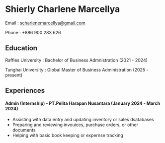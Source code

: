 # Shierly Charlene Marcellya

Email : scharlenemarcellya@gmail.com

Phone : +886 900 283 626

## Education
Raffles University : Bachelor of Business Admnistration (2021 - 2024)

Tunghai University : Global Master of Business Administration (2025 - present)

## Experiences

#### Admin (Internship) - PT.Pelita Harapan Nusantara (January 2024 - March 2024)
 - Assisting with data entry and updating inventory or sales dsatabases 
 - Preparing and reviewing invouices, purchase orders, or other documents
 - Helping with basic book keeping or expernse tracking 
